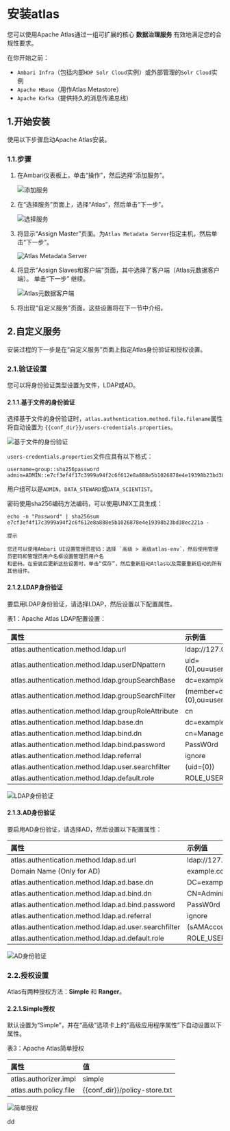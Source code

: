 安装atlas
================================================================================
您可以使用Apache Atlas通过一组可扩展的核心 **数据治理服务** 有效地满足您的合规性要求。

在你开始之前：
+ `Ambari Infra`（包括内部`HDP Solr Cloud`实例）或外部管理的`Solr Cloud`实例
+ `Apache HBase`（用作Atlas Metastore）
+ `Apache Kafka`（提供持久的消息传递总线）

## 1.开始安装
使用以下步骤启动Apache Atlas安装。

### 1.1.步骤
1. 在Ambari仪表板上，单击“操作”，然后选择“添加服务”。

    ![添加服务](img/1.png)

2. 在“选择服务”页面上，选择“Atlas”，然后单击“下一步”。

    ![选择服务](img/2.png)

3. 将显示“Assign Master”页面。为`Atlas Metadata Server`指定主机，然后单击“下一步”。

    ![Atlas Metadata Server](img/3.png)

4. 将显示“Assign Slaves和客户端”页面，其中选择了客户端（Atlas元数据客户端）。 单击“下一步”
继续。

    ![Atlas元数据客户端](img/4.png)

5. 将出现“自定义服务”页面。这些设置将在下一节中介绍。

## 2.自定义服务
安装过程的下一步是在“自定义服务”页面上指定Atlas身份验证和授权设置。

### 2.1.验证设置
您可以将身份验证类型设置为文件，LDAP或AD。

#### 2.1.1.基于文件的身份验证
选择基于文件的身份验证时，`atlas.authentication.method.file.filename`属性将自动设置为
`{{conf_dir}}/users-credentials.properties`。

![基于文件的身份验证](img/5.png)

`users-credentials.properties`文件应具有以下格式：
```
username=group::sha256password
admin=ADMIN::e7cf3ef4f17c3999a94f2c6f612e8a888e5b1026878e4e19398b23bd38ec221a
```
用户组可以是`ADMIN`，`DATA_STEWARD`或`DATA_SCIENTIST`。

密码使用sha256编码方法编码，可以使用UNIX工具生成：
```shell
echo -n "Password" | sha256sum
e7cf3ef4f17c3999a94f2c6f612e8a888e5b1026878e4e19398b23bd38ec221a -
```
```
提示  

您还可以使用Ambari UI设置管理员密码：选择 `高级 > 高级atlas-env`，然后使用管理员密码和管理员用户名框设置管理员用户名
和密码。在安装后更新这些设置时，单击“保存”，然后重新启动Atlas以及需要重新启动的所有其他组件。
```

#### 2.1.2.LDAP身份验证
要启用LDAP身份验证，请选择LDAP，然后设置以下配置属性。

表1：Apache Atlas LDAP配置设置：

| 属性 | 示例值 |
| :------------- | :------------- |
| atlas.authentication.method.ldap.url | ldap://127.0.0.1:389 |
| atlas.authentication.method.ldap.userDNpattern | uid={0],ou=users,dc=example,dc=com |
| atlas.authentication.method.ldap.groupSearchBase | dc=example,dc=com |
| atlas.authentication.method.ldap.groupSearchFilter | (member=cn={0},ou=users,dc=example,dc=com |
| atlas.authentication.method.ldap.groupRoleAttribute | cn |
| atlas.authentication.method.ldap.base.dn | dc=example,dc=com |
| atlas.authentication.method.ldap.bind.dn | cn=Manager,dc=example,dc=com |
| atlas.authentication.method.ldap.bind.password | PassW0rd |
| atlas.authentication.method.ldap.referral | ignore |
| atlas.authentication.method.ldap.user.searchfilter | (uid={0}) |
| atlas.authentication.method.ldap.default.role | ROLE_USER |

![LDAP身份验证](img/6.png)

#### 2.1.3.AD身份验证
要启用AD身份验证，请选择AD，然后设置以下配置属性：

| 属性 | 示例值 |
| :------------- | :------------- |
| atlas.authentication.method.ldap.ad.url | ldap://127.0.0.1:389 |
| Domain Name (Only for AD) | example.com |
| atlas.authentication.method.ldap.ad.base.dn | DC=example,DC=com |
| atlas.authentication.method.ldap.ad.bind.dn | CN=Administrator,CN=Users,DC=example,DC=com |
| atlas.authentication.method.ldap.ad.bind.password | PassW0rd |
| atlas.authentication.method.ldap.ad.referral | ignore |
| atlas.authentication.method.ldap.ad.user.searchfilter | (sAMAccountName={0}) |
| atlas.authentication.method.ldap.ad.default.role | ROLE_USER |

![AD身份验证](img/7.png)

### 2.2.授权设置
Atlas有两种授权方法：**Simple** 和 **Ranger**。

#### 2.2.1.Simple授权
默认设置为“Simple”，并在“高级”选项卡上的“高级应用程序属性”下自动设置以下属性。

表3：Apache Atlas简单授权

| 属性 | 值 |
| :------------- | :------------- |
| atlas.authorizer.impl | simple |
| atlas.auth.policy.file | {{conf_dir}}/policy-store.txt |

![简单授权](img/8.png)































dd
